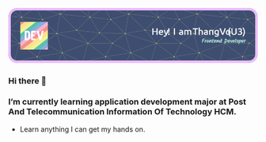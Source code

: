![My image](./github-header-image.png)

### Hi there 👋

### I’m currently learning application development major at Post And Telecommunication Information Of Technology HCM.

- Learn anything I can get my hands on.
